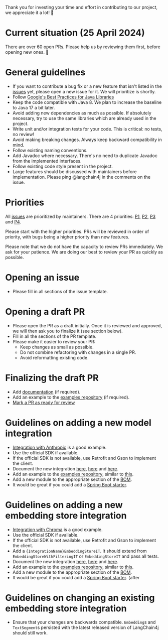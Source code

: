 Thank you for investing your time and effort in contributing to our project, we appreciate it a lot! 🤗


# Current situation (25 April 2024)
There are over 60 open PRs. Please help us by reviewing them first, before opening new ones. 🙏


# General guidelines
- If you want to contribute a bug fix or a new feature that isn't listed in the [issues](https://github.com/langchain4j/langchain4j/issues) yet, please open a new issue for it. We will prioritize is shortly.
- Follow [Google's Best Practices for Java Libraries](https://jlbp.dev/)
- Keep the code compatible with Java 8. We plan to increase the baseline to Java 17 a bit later.
- Avoid adding new dependencies as much as possible. If absolutely necessary, try to use the same libraries which are already used in the project.
- Write unit and/or integration tests for your code. This is critical: no tests, no review!
- Avoid making breaking changes. Always keep backward compatibility in mind.
- Follow existing naming conventions.
- Add Javadoc where necessary. There's no need to duplicate Javadoc from the implemented interfaces.
- Follow existing code style present in the project.
- Large features should be discussed with maintainers before implementation. Please ping @langchain4j in the comments on the issue.


# Priorities
All [issues](https://github.com/langchain4j/langchain4j/issues) are prioritized by maintainers. There are 4 priorities: [P1](https://github.com/langchain4j/langchain4j/issues?q=is%3Aissue+is%3Aopen+label%3AP1), [P2](https://github.com/langchain4j/langchain4j/issues?q=is%3Aissue+is%3Aopen+label%3AP2), [P3](https://github.com/langchain4j/langchain4j/issues?q=is%3Aissue+is%3Aopen+label%3AP3) and [P4](https://github.com/langchain4j/langchain4j/issues?q=is%3Aissue+is%3Aopen+label%3AP4).

Please start with the higher priorities. PRs will be reviewed in order of priority, with bugs being a higher priority than new features.

Please note that we do not have the capacity to review PRs immediately. We ask for your patience. We are doing our best to review your PR as quickly as possible.


# Opening an issue
- Please fill in all sections of the issue template.


# Opening a draft PR
- Please open the PR as a draft initially. Once it is reviewed and approved, we will then ask you to finalize it (see section below).
- Fill in all the sections of the PR template.
- Please make it easier to review your PR:
  - Keep changes as small as possible.
  - Do not combine refactoring with changes in a single PR.
  - Avoid reformatting existing code.


# Finalizing the draft PR
- Add [documentation](https://github.com/langchain4j/langchain4j/tree/main/docs/docs) (if required).
- Add an example to the [examples repository](https://github.com/langchain4j/langchain4j-examples) (if required).
- [Mark a PR as ready for review](https://docs.github.com/en/pull-requests/collaborating-with-pull-requests/proposing-changes-to-your-work-with-pull-requests/changing-the-stage-of-a-pull-request#marking-a-pull-request-as-ready-for-review)


# Guidelines on adding a new model integration
- [Integration with Anthropic](https://github.com/langchain4j/langchain4j/tree/main/langchain4j-anthropic) is a good example.
- Use the official SDK if available.
- If the official SDK is not available, use Retrofit and Gson to implement the client.
- Document the new integration [here](https://github.com/langchain4j/langchain4j/blob/main/README.md), [here](https://github.com/langchain4j/langchain4j/tree/main/docs/docs/integrations/language-models) and [here](https://github.com/langchain4j/langchain4j/blob/main/docs/docs/integrations/language-models/index.md).
- Add an example to the [examples repository](https://github.com/langchain4j/langchain4j-examples), similar to [this](https://github.com/langchain4j/langchain4j-examples/tree/main/anthropic-examples).
- Add a new module to the appropriate section of the [BOM](https://github.com/langchain4j/langchain4j/blob/main/langchain4j-bom/pom.xml).
- It would be great if you could add a [Spring Boot starter](https://github.com/langchain4j/langchain4j-spring).


# Guidelines on adding a new embedding store integration
- [Integration with Chroma](https://github.com/langchain4j/langchain4j/tree/main/langchain4j-chroma) is a good example.
- Use the official SDK if available.
- If the official SDK is not available, use Retrofit and Gson to implement the client.
- Add a `{IntegrationName}EmbeddingStoreIT`. It should extend from `EmbeddingStoreWithFilteringIT` or `EmbeddingStoreIT` and pass all tests.
- Document the new integration [here](https://github.com/langchain4j/langchain4j/blob/main/README.md), [here](https://github.com/langchain4j/langchain4j/tree/main/docs/docs/integrations/embedding-stores) and [here](https://github.com/langchain4j/langchain4j/blob/main/docs/docs/integrations/embedding-stores/index.md).
- Add an example to the [examples repository](https://github.com/langchain4j/langchain4j-examples), similar to [this](https://github.com/langchain4j/langchain4j-examples/tree/main/chroma-example).
- Add a new module to the appropriate section of the [BOM](https://github.com/langchain4j/langchain4j/blob/main/langchain4j-bom/pom.xml).
- It would be great if you could add a [Spring Boot starter](https://github.com/langchain4j/langchain4j-spring). (after 


# Guidelines on changing an existing embedding store integration
- Ensure that your changes are backwards compatible. `Embedding`s and `TextSegment`s persisted with the latest released version of LangChain4j should still work.
